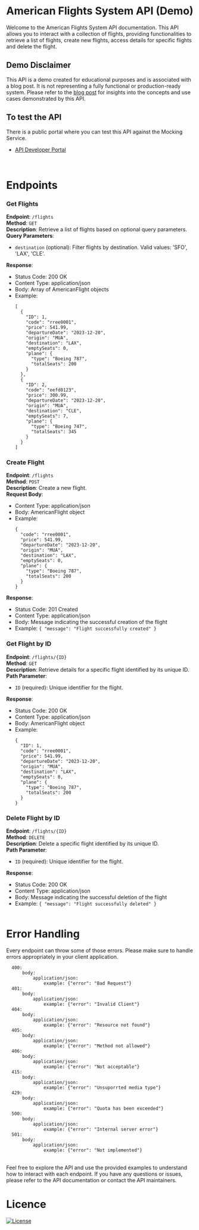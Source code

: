 # American Flights System API (Demo)
Welcome to the American Flights System API documentation. This API allows you to interact with a collection of flights, providing functionalities to retrieve a list of flights, create new flights, access details for specific flights and delete the flight.

## Demo Disclaimer
This API is a demo created for educational purposes and is associated with a blog post. It is not representing a fully functional or production-ready system. Please refer to the [blog post](https://www.example.com/blog-post) for insights into the concepts and use cases demonstrated by this API.

## To test the API
There is a public portal where you can test this API against the Mocking Service.
- [API Developer Portal](https://anypoint.mulesoft.com/exchange/portals/productdock-48/)

<br>

# Endpoints
### Get Flights
**Endpoint**: `/flights`  
**Method**: `GET`  
**Description**: Retrieve a list of flights based on optional query parameters.  
**Query Parameters**:
- `destination` (optional): Filter flights by destination. Valid values: 'SFO', 'LAX', 'CLE'.  

**Response**:
- Status Code: 200 OK
- Content Type: application/json
- Body: Array of AmericanFlight objects
- Example:
  ```
  [
    {
      "ID": 1,
      "code": "rree0001",
      "price": 541.99,
      "departureDate": "2023-12-20",
      "origin": "MUA",
      "destination": "LAX",
      "emptySeats": 0,
      "plane": {
        "type": "Boeing 787",
        "totalSeats": 200
      }
    },
    {
      "ID": 2,
      "code": "eefd0123",
      "price": 300.99,
      "departureDate": "2023-12-20",
      "origin": "MUA",
      "destination": "CLE",
      "emptySeats": 7,
      "plane": {
        "type": "Boeing 747",
        "totalSeats": 345
      }
    }
  ]
  ```

### Create Flight
**Endpoint**: `/flights`  
**Method**: `POST`  
**Description**: Create a new flight.  
**Request Body**:
- Content Type: application/json
- Body: AmericanFlight object
- Example: 
  ```
  {
    "code": "rree0001",
    "price": 541.99,
    "departureDate": "2023-12-20",
    "origin": "MUA",
    "destination": "LAX",
    "emptySeats": 0,
    "plane": {
      "type": "Boeing 787",
      "totalSeats": 200
    }
  }
  ```

**Response**:
- Status Code: 201 Created
- Content Type: application/json
- Body: Message indicating the successful creation of the flight
- Example: `{ "message": "Flight successfully created" }`

### Get Flight by ID
**Endpoint**: `/flights/{ID}`  
**Method**: `GET`  
**Description**: Retrieve details for a specific flight identified by its unique ID.  
**Path Parameter**:
- `ID` (required): Unique identifier for the flight.

**Response**:
- Status Code: 200 OK
- Content Type: application/json
- Body: AmericanFlight object
- Example: 
  ```
  {
    "ID": 1,
    "code": "rree0001",
    "price": 541.99,
    "departureDate": "2023-12-20",
    "origin": "MUA",
    "destination": "LAX",
    "emptySeats": 0,
    "plane": {
      "type": "Boeing 787",
      "totalSeats": 200
    }
  }
  ```

### Delete Flight by ID
**Endpoint**: `/flights/{ID}`  
**Method**: `DELETE`  
**Description**: Delete a specific flight identified by its unique ID.  
**Path Parameter**:
- `ID` (required): Unique identifier for the flight.

**Response**:
- Status Code: 200 OK
- Content Type: application/json
- Body: Message indicating the successful deletion of the flight
- Example: `{ "message": "Flight successfully deleted" }`
<br><br>

# Error Handling
Every endpoint can throw some of those errors. Please make sure to handle errors appropriately in your client application.
```
  400:
      body:
          application/json:
              example: {"error": "Bad Request"}
  401:
      body:
          application/json:
              example: {"error": "Invalid Client"}
  404:
      body:
          application/json:
              example: {"error": "Resource not found"}
  405:
      body:
          application/json:
              example: {"error": "Method not allowed"}
  406:
      body:
          application/json:
              example: {"error": "Not acceptable"}
  415:
      body:
          application/json:
              example: {"error": "Unsuporrted media type"}
  429:
      body:
          application/json:
              example: {"error": "Quota has been exceeded"}
  500:
      body:
          application/json:
              example: {"error": "Internal server error"}
  501:
      body:
          application/json:
              example: {"error": "Not implemented"}
```
<brb><br>
Feel free to explore the API and use the provided examples to understand how to interact with each endpoint. If you have any questions or issues, please refer to the API documentation or contact the API maintainers.

# Licence
[![License](https://img.shields.io/badge/License-Apache_2.0-blue.svg)](https://opensource.org/licenses/Apache-2.0)

